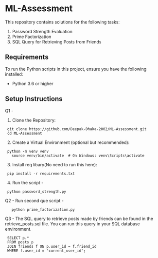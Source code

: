 # ML-Assessment
This repository contains solutions for the following tasks:
1. Password Strength Evaluation
2. Prime Factorization
3. SQL Query for Retrieving Posts from Friends

## Requirements
To run the Python scripts in this project, ensure you have the following installed:
- Python 3.6 or higher

## Setup Instructions
Q1 - 
   1. Clone the Repository:
      
     git clone https://github.com/Deepak-Dhaka-2002/ML-Assessment.git
     cd ML-Assessment
   2. Create a Virtual Environment (optional but recommended):
   
     python -m venv venv
       source venv/bin/activate  # On Windows: venv\Scripts\activate
   3. Install req libary(No need to run this here):

     pip install -r requirements.txt
   4. Run the script -

     python password_strength.py

Q2 - Run second que script - 

       python prime_factorization.py

Q3 - The SQL query to retrieve posts made by friends can be found in the retrieve_posts.sql file. You can run this query in your SQL database environment.

     SELECT p.*
     FROM posts p
     JOIN friends f ON p.user_id = f.friend_id
     WHERE f.user_id = 'current_user_id';
